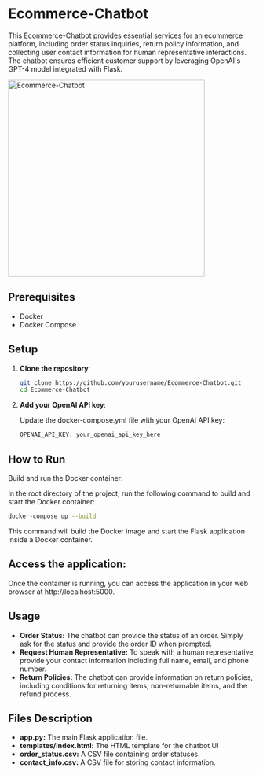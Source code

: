 # Ecommerce-Chatbot

This Ecommerce-Chatbot provides essential services for an ecommerce platform, including order status inquiries, return policy information, and collecting user contact information for human representative interactions. The chatbot ensures efficient customer support by leveraging OpenAI's GPT-4 model integrated with Flask.


<img src="https://github.com/EN555/Ecommerce-Chatbot/assets/61500507/808de3f7-7394-4401-b4c9-c046c2f1ca59" alt="Ecommerce-Chatbot" width="400"/>



## Prerequisites

- Docker
- Docker Compose

## Setup

1. **Clone the repository**:

   ```bash
   git clone https://github.com/yourusername/Ecommerce-Chatbot.git
   cd Ecommerce-Chatbot
   ```
   
2. **Add your OpenAI API key**:

   Update the docker-compose.yml file with your OpenAI API key:
   ```bash
   OPENAI_API_KEY: your_openai_api_key_here
   ```

## How to Run
Build and run the Docker container:

In the root directory of the project, run the following command to build and start the Docker container:

   ```bash
   docker-compose up --build
   ```

This command will build the Docker image and start the Flask application inside a Docker container.


## Access the application:

Once the container is running, you can access the application in your web browser at http://localhost:5000.

##  Usage
- **Order Status:** The chatbot can provide the status of an order. Simply ask for the status and provide the order ID when prompted.
- **Request Human Representative:** To speak with a human representative, provide your contact information including full name, email, and phone number.
- **Return Policies:** The chatbot can provide information on return policies, including conditions for returning items, non-returnable items, and the refund process.


## Files Description
- **app.py:** The main Flask application file.
- **templates/index.html:** The HTML template for the chatbot UI
- **order_status.csv:** A CSV file containing order statuses.
- **contact_info.csv:** A CSV file for storing contact information.



